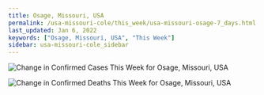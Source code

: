 ```yaml
---
title: Osage, Missouri, USA
permalink: /usa-missouri-cole/this_week/usa-missouri-osage-7_days.html
last_updated: Jan 6, 2022
keywords: ["Osage, Missouri, USA", "This Week"]
sidebar: usa-missouri-cole_sidebar
---
```


![Change in Confirmed Cases This Week for Osage, Missouri, USA](/covid_tracker/images/graphs/usa-missouri-osage-delta_confirmed-7_days_graph.png)

![Change in Confirmed Deaths This Week for Osage, Missouri, USA](/covid_tracker/images/graphs/usa-missouri-osage-delta_deaths-7_days_graph.png)
